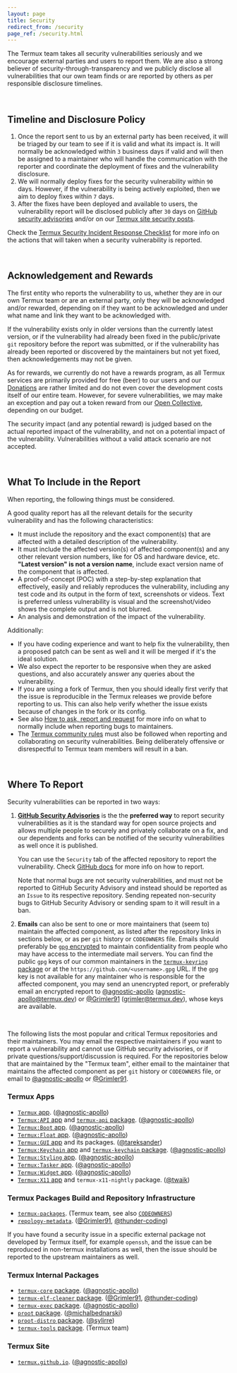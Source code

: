 ```yaml
---
layout: page
title: Security
redirect_from: /security
page_ref: /security.html
---
```


The Termux team takes all security vulnerabilities seriously and we encourage external parties and users to report them. We are also a strong believer of security-through-transparency and we publicly disclose all vulnerabilities that our own team finds or are reported by others as per responsible disclosure timelines.

&nbsp;



## Timeline and Disclosure Policy

1. Once the report sent to us by an external party has been received, it will be triaged by our team to see if it is valid and what its impact is. It will normally be acknowledged within `3` business days if valid and will then be assigned to a maintainer who will handle the communication with the reporter and coordinate the deployment of fixes and the vulnerability disclosure.
2. We will normally deploy fixes for the security vulnerability within `90` days. However, if the vulnerability is being actively exploited, then we aim to deploy fixes within `7` days.
3. After the fixes have been deployed and available to users, the vulnerability report will be disclosed publicly after `30` days on [GitHub security advisories](https://github.com/advisories) and/or on our <a href="/{{- page.lang -}}/posts/security.html">Termux site security posts</a>.

Check the <a href="/{{- page.lang -}}/security-incident-response-checklist.html">Termux Security Incident Response Checklist</a> for more info on the actions that will taken when a security vulnerability is reported.

&nbsp;



## Acknowledgement and Rewards

The first entity who reports the vulnerability to us, whether they are in our own Termux team or are an external party, only they will be acknowledged and/or rewarded, depending on if they want to be acknowledged and under what name and link they want to be acknowledged with.

If the vulnerability exists only in older versions than the currently latest version, or if the vulnerability had already been fixed in the public/private `git` repository before the report was submitted, or if the vulnerability has already been reported or discovered by the maintainers but not yet fixed, then acknowledgements may not be given.

As for rewards, we currently do not have a rewards program, as all Termux services are primarily provided for free (beer) to our users and our <a href="/{{- page.lang -}}/donate">Donations</a> are rather limited and do not even cover the development costs itself of our entire team. However, for severe vulnerabilities, we may make an exception and pay out a token reward from our [Open Collective](https://opencollective.com/termux), depending on our budget.

The security impact (and any potential reward) is judged based on the actual reported impact of the vulnerability, and not on a potential impact of the vulnerability. Vulnerabilities without a valid attack scenario are not accepted.

&nbsp;



## What To Include in the Report

When reporting, the following things must be considered.

A good quality report has all the relevant details for the security vulnerability and has the following characteristics:

- It must include the repository and the exact component(s) that are affected with a detailed description of the vulnerability.
- It must include the affected version(s) of affected component(s) and any other relevant version numbers, like for OS and hardware device, etc. **"Latest version" is not a version name**, include exact version name of the component that is affected.
- A proof-of-concept (POC) with a step-by-step explanation that effectively, easily and reliably reproduces the vulnerability, including any test code and its output in the form of text, screenshots or videos. Text is preferred unless vulnerability is visual and the screenshot/video shows the complete output and is not blurred.
- An analysis and demonstration of the impact of the vulnerability.

Additionally:
- If you have coding experience and want to help fix the vulnerability, then a proposed patch can be sent as well and it will be merged if it's the ideal solution.
- We also expect the reporter to be responsive when they are asked questions, and also accurately answer any queries about the vulnerability.
- If you are using a fork of Termux, then you should ideally first verify that the issue is reproducible in the Termux releases we provide before reporting to us. This can also help verify whether the issue exists because of changes in the fork or its config.
- See also [How to ask, report and request](https://github.com/termux/termux-community/blob/site/site/pages/en/rules/how-to-ask-report-and-request.md) for more info on what to normally include when reporting bugs to maintainers.
- The [Termux community rules](https://github.com/termux/termux-community/blob/site/site/pages/en/rules/index.md) must also be followed when reporting and collaborating on security vulnerabilities. Being deliberately offensive or disrespectful to Termux team members will result in a ban.

&nbsp;



## Where To Report

Security vulnerabilities can be reported in two ways:

1. **[GitHub Security Advisories](https://github.com/advisories)** is the the **preferred way** to report security vulnerabilities as it is the standard way for open source projects and allows multiple people to securely and privately collaborate on a fix, and our dependents and forks can be notified of the security vulnerabilities as well once it is published.

    You can use the `Security` tab of the affected repository to report the vulnerability. Check [GitHub docs](https://docs.github.com/en/code-security/security-advisories/guidance-on-reporting-and-writing-information-about-vulnerabilities/privately-reporting-a-security-vulnerability) for more info on how to report.

    Note that normal bugs are not security vulnerabilities, and must not be reported to GitHub Security Advisory and instead should be reported as an `Issue` to its respective repository. Sending repeated non-security bugs to GitHub Security Advisory or sending spam to it will result in a ban.

2. **Emails** can also be sent to one or more maintainers that (seem to) maintain the affected component, as listed after the repository links in sections below, or as per `git` history or `CODEOWNERS` file. Emails should preferably be [`gpg` encrypted](https://www.gnupg.org/gph/en/manual/x110.html) to maintain confidentiality from people who may have access to the intermediate mail servers. You can find the public `gpg` keys of our common maintainers in the [`termux-keyring` package](https://github.com/termux/termux-packages/tree/master/packages/termux-keyring) or at the `https://github.com/<username>.gpg` URL. If the `gpg` key is not available for any maintainer who is responsible for the affected component, you may send an unencrypted report, or preferably email an encrypted report to [@agnostic-apollo](https://github.com/agnostic-apollo) ([agnostic-apollo@termux.dev](mailto:agnostic-apollo@termux.dev)) or [@Grimler91](https://github.com/Grimler91) ([grimler@termux.dev](mailto:grimler@termux.dev)), whose keys are available.

&nbsp;

The following lists the most popular and critical Termux repositories and their maintainers. You may email the respective maintainers if you want to report a vulnerability and cannot use GitHub security advisories, or if private questions/support/discussion is required. For the repositories below that are maintained by the "Termux team", either email to the maintainer that maintains the affected component as per `git` history or `CODEOWNERS` file, or email to [@agnostic-apollo](https://github.com/agnostic-apollo) or [@Grimler91](https://github.com/Grimler91).

### Termux Apps

- [`Termux` app](https://github.com/termux/termux-app/security). ([@agnostic-apollo](https://github.com/agnostic-apollo))
- [`Termux:API` app](https://github.com/termux/termux-api/security) and [`termux-api` package](https://github.com/termux/termux-api-package/security). ([@agnostic-apollo](https://github.com/agnostic-apollo))
- [`Termux:Boot` app](https://github.com/termux/termux-boot/security). ([@agnostic-apollo](https://github.com/agnostic-apollo))
- [`Termux:Float` app](https://github.com/termux/termux-float/security). ([@agnostic-apollo](https://github.com/agnostic-apollo))
- [`Termux:GUI` app](https://github.com/termux/termux-gui/security) and its packages. ([@tareksander](https://github.com/tareksander))
- [`Termux:Keychain` app](https://github.com/termux/termux-keychain-app/security) and [`termux-keychain` package](https://github.com/termux/termux-keychain-package/security). ([@agnostic-apollo](https://github.com/agnostic-apollo))
- [`Termux:Styling` app](https://github.com/termux/termux-styling/security). ([@agnostic-apollo](https://github.com/agnostic-apollo))
- [`Termux:Tasker` app](https://github.com/termux/termux-tasker/security). ([@agnostic-apollo](https://github.com/agnostic-apollo))
- [`Termux:Widget` app](https://github.com/termux/termux-widget/security). ([@agnostic-apollo](https://github.com/agnostic-apollo))
- [`Termux:X11` app](https://github.com/termux/termux-x11/security) and `termux-x11-nightly` package. ([@twaik](https://github.com/twaik))

### Termux Packages Build and Repository Infrastructure

- [`termux-packages`](https://github.com/termux/termux-packages/security). (Termux team, see also [`CODEOWNERS`](https://github.com/termux/termux-packages/blob/master/CODEOWNERS))
- [`repology-metadata`](https://github.com/termux/repology-metadata/security). ([@Grimler91](https://github.com/Grimler91), [@thunder-coding](https://github.com/thunder-coding))

If you have found a security issue in a specific external package not developed by Termux itself, for example `openssh`, and the issue can be reproduced in non-termux installations as well, then the issue should be reported to the upstream maintainers as well.

### Termux Internal Packages

- [`termux-core` package](https://github.com/termux/termux-core-package/security). ([@agnostic-apollo](https://github.com/agnostic-apollo))
- [`termux-elf-cleaner` package](https://github.com/termux/termux-elf-cleaner/security). ([@Grimler91](https://github.com/Grimler91), [@thunder-coding](https://github.com/thunder-coding))
- [`termux-exec` package](https://github.com/termux/termux-exec-package/security). ([@agnostic-apollo](https://github.com/agnostic-apollo))
- [`proot` package](https://github.com/termux/proot/security). ([@michalbednarski](https://github.com/michalbednarski))
- [`proot-distro` package](https://github.com/termux/proot-distro/security). ([@sylirre](https://github.com/sylirre))
- [`termux-tools` package](https://github.com/termux/termux-tools/security). (Termux team)

### Termux Site

- [`termux.github.io`](https://github.com/termux/termux.github.io/security). ([@agnostic-apollo](https://github.com/agnostic-apollo))

## &nbsp;

&nbsp;
